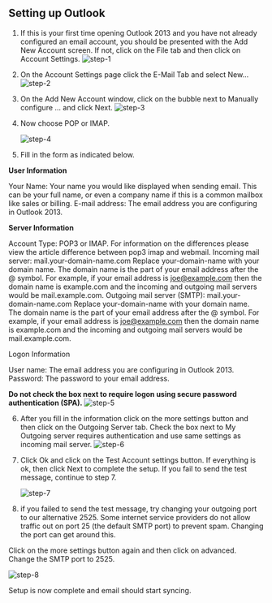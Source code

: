 ## Setting up Outlook
1. If this is your first time opening Outlook 2013 and you have not already configured an email account, you should be presented with the Add New Account screen. If not, click on the File tab and then click on Account Settings.
![step-1]

2. On the Account Settings page click the E-Mail Tab and select New...
![step-2]

3. On the Add New Account window, click on the bubble next to Manually configure ... and click Next.
![step-3]

4. Now choose POP or IMAP.
 
	![step-4]

5. Fill in the form as indicated below.

**User Information**

Your Name: Your name you would like displayed when sending email. This can be your full name, or even a company name if this is a common mailbox like sales or billing. 
E-mail address: The email address you are configuring in Outlook 2013. 

**Server Information**

Account Type: POP3 or IMAP. For information on the differences please view the article difference between pop3 imap and webmail.
Incoming mail server: mail.your-domain-name.com Replace your-domain-name with your domain name. The domain name is the part of your email address after the @ symbol. For example, if your email address is joe@example.com then the domain name is example.com and the incoming and outgoing mail servers would be mail.example.com. 
Outgoing mail server (SMTP): mail.your-domain-name.com Replace your-domain-name with your domain name. The domain name is the part of your email address after the @ symbol. For example, if your email address is joe@example.com then the domain name is example.com and the incoming and outgoing mail servers would be mail.example.com. 

Logon Information

User name: The email address you are configuring in Outlook 2013. 
Password: The password to your email address.

**Do not check the box next to require logon using secure password authentication (SPA).**
![step-5]

6. After you fill in the information click on the more settings button and then click on the Outgoing Server tab. Check the box next to My Outgoing server requires authentication and use same settings as incoming mail server.
![step-6]

7. Click Ok and click on the Test Account settings button. If everything is ok, then click Next to complete the setup. If you fail to send the test message, continue to step 7.

	![step-7]

8. if you failed to send the test message, try changing your outgoing port to our alternative 2525. Some internet service providers do not allow traffic out on port 25 (the default SMTP port) to prevent spam. Changing the port can get around this.

Click on the more settings button again and then click on advanced.
Change the SMTP port to 2525.

![step-8]

Setup is now complete and email should start syncing.

[step-1]: https://raw.githubusercontent.com/GearHost/docs/master/Images/email-outlook-step1.png
[step-2]: https://raw.githubusercontent.com/GearHost/docs/master/Images/email-outlook-step2.png
[step-3]: https://raw.githubusercontent.com/GearHost/docs/master/Images/email-outlook-step3.png
[step-4]: https://raw.githubusercontent.com/GearHost/docs/master/Images/email-outlook-step4.png
[step-5]: https://raw.githubusercontent.com/GearHost/docs/master/Images/email-outlook-step5.png
[step-6]: https://raw.githubusercontent.com/GearHost/docs/master/Images/email-outlook-step6.png
[step-7]: https://raw.githubusercontent.com/GearHost/docs/master/Images/email-outlook-step7.png
[step-8]: https://raw.githubusercontent.com/GearHost/docs/master/Images/email-outlook-step8.png